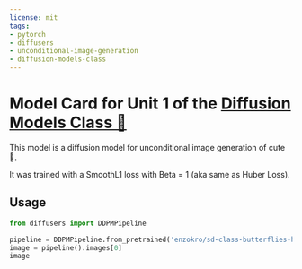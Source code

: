 ```yaml
---
license: mit
tags:
- pytorch
- diffusers
- unconditional-image-generation
- diffusion-models-class
---
```


# Model Card for Unit 1 of the [Diffusion Models Class 🧨](https://github.com/huggingface/diffusion-models-class)

This model is a diffusion model for unconditional image generation of cute 🦋.  

It was trained with a SmoothL1 loss with Beta = 1 (aka same as Huber Loss).

## Usage

```python
from diffusers import DDPMPipeline

pipeline = DDPMPipeline.from_pretrained('enzokro/sd-class-butterflies-huber-32')
image = pipeline().images[0]
image
```
